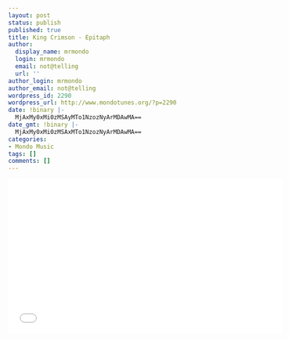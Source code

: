```yaml
---
layout: post
status: publish
published: true
title: King Crimson - Epitaph
author:
  display_name: mrmondo
  login: mrmondo
  email: not@telling
  url: ''
author_login: mrmondo
author_email: not@telling
wordpress_id: 2290
wordpress_url: http://www.mondotunes.org/?p=2290
date: !binary |-
  MjAxMy0xMi0zMSAyMTo1NzozNyArMDAwMA==
date_gmt: !binary |-
  MjAxMy0xMi0zMSAxMTo1NzozNyArMDAwMA==
categories:
- Mondo Music
tags: []
comments: []
---
```

<iframe width="560" height="315" src="//www.youtube.com/embed/VpPNcap9HxU" frameborder="0"> </iframe>
